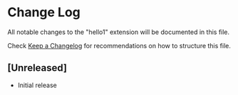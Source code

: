 # Change Log

All notable changes to the "hello1" extension will be documented in this file.

Check [Keep a Changelog](http://keepachangelog.com/) for recommendations on how to structure this file.

## [Unreleased]

- Initial release